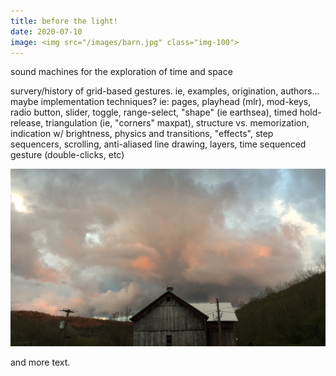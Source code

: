 ```yaml
---
title: before the light!
date: 2020-07-10
image: <img src="/images/barn.jpg" class="img-100">
---
```

sound machines for the exploration of time and space

survery/history of grid-based gestures. ie, examples, origination, authors... maybe implementation techniques? ie: pages, playhead (mlr), mod-keys, radio button, slider, toggle, range-select, "shape" (ie earthsea), timed hold-release, triangulation (ie, "corners" maxpat), structure vs. memorization, indication w/ brightness, physics and transitions, "effects", step sequencers, scrolling, anti-aliased line drawing, layers, time sequenced gesture (double-clicks, etc)

<img src="/images/barn.jpg" class="img-100">

and more text.

